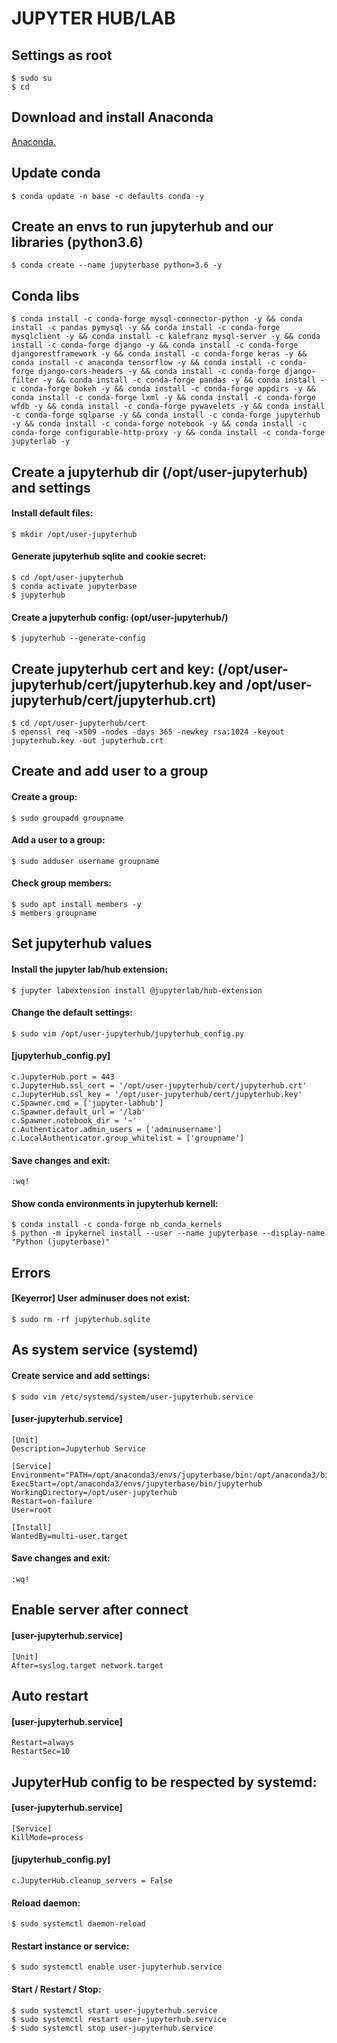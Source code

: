 <div>

<h1>JUPYTER HUB/LAB</h1>
<h2>Settings as root</h2>

`$ sudo su`<br>
`$ cd`

<h2>Download and install Anaconda</h2>

<p>

[Anaconda.](https://github.com/Nouvellie/ubuntu/blob/ubuntu/contents/anaconda.md)

</p>

<h2>Update conda</h2>

`$ conda update -n base -c defaults conda -y`

<h2>Create an envs to run jupyterhub and our libraries (python3.6)</h2>

`$ conda create --name jupyterbase python=3.6 -y`

<h2>Conda libs</h2>

```
$ conda install -c conda-forge mysql-connector-python -y && conda install -c pandas pymysql -y && conda install -c conda-forge mysqlclient -y && conda install -c kalefranz mysql-server -y && conda install -c conda-forge django -y && conda install -c conda-forge djangorestframework -y && conda install -c conda-forge keras -y && conda install -c anaconda tensorflow -y && conda install -c conda-forge django-cors-headers -y && conda install -c conda-forge django-filter -y && conda install -c conda-forge pandas -y && conda install -c conda-forge bokeh -y && conda install -c conda-forge appdirs -y && conda install -c conda-forge lxml -y && conda install -c conda-forge wfdb -y && conda install -c conda-forge pywavelets -y && conda install -c conda-forge sqlparse -y && conda install -c conda-forge jupyterhub -y && conda install -c conda-forge notebook -y && conda install -c conda-forge configurable-http-proxy -y && conda install -c conda-forge jupyterlab -y
```

<h2>Create a jupyterhub dir (/opt/user-jupyterhub) and settings</h2>
<h4>Install default files:</h4>

`$ mkdir /opt/user-jupyterhub`

<h4>Generate jupyterhub sqlite and cookie secret:</h4>

`$ cd /opt/user-jupyterhub`<br>
`$ conda activate jupyterbase`<br>
`$ jupyterhub`

<h4>Create a jupyterhub config: (opt/user-jupyterhub/)</h4>

`$ jupyterhub --generate-config`

<h2>Create jupyterhub cert and key: (/opt/user-jupyterhub/cert/jupyterhub.key and /opt/user-jupyterhub/cert/jupyterhub.crt)</h2>

`$ cd /opt/user-jupyterhub/cert`<br>
`$ openssl req -x509 -nodes -days 365 -newkey rsa:1024 -keyout jupyterhub.key -out jupyterhub.crt`

<h2>Create and add user to a group</h2>
<h4>Create a group:</h4>

`$ sudo groupadd groupname`

<h4>Add a user to a group:</h4>

`$ sudo adduser username groupname`

<h4>Check group members:</h4>

`$ sudo apt install members -y`<br>
`$ members groupname`

<h2>Set jupyterhub values</h2>
<h4>Install the jupyter lab/hub extension:</h4>

`$ jupyter labextension install @jupyterlab/hub-extension`

<h4>Change the default settings:</h4>

`$ sudo vim /opt/user-jupyterhub/jupyterhub_config.py`<br>

<h4>[jupyterhub_config.py]</h4>

```
c.JupyterHub.port = 443
c.JupyterHub.ssl_cert = '/opt/user-jupyterhub/cert/jupyterhub.crt'
c.JupyterHub.ssl_key = '/opt/user-jupyterhub/cert/jupyterhub.key'
c.Spawner.cmd = ['jupyter-labhub']
c.Spawner.default_url = '/lab'
c.Spawner.notebook_dir = '~'
c.Authenticator.admin_users = ['adminusername']
c.LocalAuthenticator.group_whitelist = ['groupname']
```

<h4>Save changes and exit:</h4>

`:wq!`

<h4>Show conda environments in jupyterhub kernell:</h4>

`$ conda install -c conda-forge nb_conda_kernels`<br>
`$ python -m ipykernel install --user --name jupyterbase --display-name "Python (jupyterbase)"`

<h2>Errors</h2>
<h4>[Keyerror] User adminuser does not exist:</h4>

`$ sudo rm -rf jupyterhub.sqlite`

<h2>As system service (systemd)</h2>
<h4>Create service and add settings:</h4>

`$ sudo vim /etc/systemd/system/user-jupyterhub.service`<br>

<h4>[user-jupyterhub.service]</h4>

```
[Unit]
Description=Jupyterhub Service

[Service]
Environment="PATH=/opt/anaconda3/envs/jupyterbase/bin:/opt/anaconda3/bin:/opt/anaconda3/bin:/usr/local/sbin:/usr/local/bin:/usr/sbin:/usr/bin:/sbin:/bin:/usr/games:/usr/local/games"
ExecStart=/opt/anaconda3/envs/jupyterbase/bin/jupyterhub
WorkingDirectory=/opt/user-jupyterhub
Restart=on-failure
User=root

[Install]
WantedBy=multi-user.target
```

<h4>Save changes and exit:</h4>

`:wq!`

<h2>Enable server after connect</h2>
<h4>[user-jupyterhub.service]</h4>

```
[Unit]
After=syslog.target network.target
```

<h2>Auto restart</h2>
<h4>[user-jupyterhub.service]</h4>

```
Restart=always
RestartSec=10
```

<h2>JupyterHub config to be respected by systemd:</h2>
<h4>[user-jupyterhub.service]</h4>

```
[Service]
KillMode=process
```

<h4>[jupyterhub_config.py]</h4>

```
c.JupyterHub.cleanup_servers = False
```

<h4>Reload daemon:</h4>

`$ sudo systemctl daemon-reload`

<h4>Restart instance or service:</h4>

`$ sudo systemctl enable user-jupyterhub.service`

<h4>Start / Restart / Stop:</h4>

`$ sudo systemctl start user-jupyterhub.service`<br>
`$ sudo systemctl restart user-jupyterhub.service`<br>
`$ sudo systemctl stop user-jupyterhub.service`

</div>